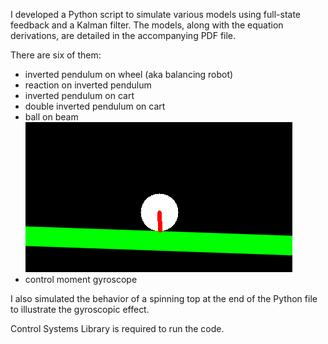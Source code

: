 I developed a Python script to simulate various models using full-state feedback and a Kalman filter. The models, along with the equation derivations, are detailed in the accompanying PDF file.

There are six of them:
- inverted pendulum on wheel (aka balancing robot)
- reaction on inverted pendulum
- inverted pendulum on cart
- double inverted pendulum on cart
- ball on beam
  ![image](https://github.com/Ivan-dta-Hu/ControlSystemSimulation/blob/main/gif/BallOnBeam.gif)
- control moment gyroscope

I also simulated the behavior of a spinning top at the end of the Python file to illustrate the gyroscopic effect.

Control Systems Library is required to run the code.
